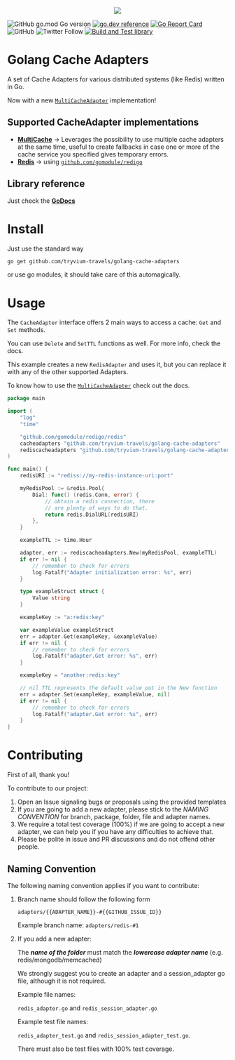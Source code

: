 <p align="center"><img src="https://res.cloudinary.com/tryvium/image/upload/v1551645701/company/logo-circle.png"/></p>

![GitHub go.mod Go version](https://img.shields.io/github/go-mod/go-version/tryvium-travels/golang-cache-adapters?style=flat-square)
[![go.dev reference](https://img.shields.io/badge/go.dev-reference-007d9c?logo=go&logoColor=white&style=flat-square)](https://pkg.go.dev/github.com/tryvium-travels/golang-cache-adapters)
[![Go Report Card](https://goreportcard.com/badge/github.com/saniales/golang-crypto-trading-bot?style=flat-square)](https://goreportcard.com/report/github.com/tryvium-travels/golang-cache-adapters)
![GitHub](https://img.shields.io/github/license/tryvium-travels/golang-cache-adapters?style=flat-square)
![Twitter Follow](https://img.shields.io/twitter/follow/tryviumtravels?style=social)
[![Build and Test library](https://github.com/tryvium-travels/golang-cache-adapters/actions/workflows/test-library.yml/badge.svg?style=flat-square)](https://github.com/tryvium-travels/golang-cache-adapters/actions/workflows/test-library.yml)

# Golang Cache Adapters
A set of Cache Adapters for various distributed systems (like Redis) written in Go.

Now with a new [`MultiCacheAdapter`](/multicache) implementation!

## Supported CacheAdapter implementations

- [**MultiCache**](/multicache) -> Leverages the possibility to use multiple cache adapters at the same time, useful to create fallbacks in case one or more of the cache service you specified gives temporary errors.
- [**Redis**](/redis) -> using [`github.com/gomodule/redigo`](github.com/gomodule/redigo)

## Library reference

Just check the [**GoDocs**](https://pkg.go.dev/github.com/tryvium-travels/golang-cache-adapters)

# Install

Just use the standard way

``` bash
go get github.com/tryvium-travels/golang-cache-adapters
```

or use go modules, it should take care of this automagically.

# Usage

The `CacheAdapter` interface offers 2 main ways to access a cache: `Get` and `Set` methods.

You can use `Delete` and `SetTTL` functions as well. For more info, check the docs.

This example creates a new `RedisAdapter` and uses it, but you can replace it with any of the other
supported Adapters.

To know how to use the [`MultiCacheAdapter`](/multicache) check out the docs.

``` go
package main

import (
	"log"
	"time"

	"github.com/gomodule/redigo/redis"
	cacheadapters "github.com/tryvium-travels/golang-cache-adapters"
	rediscacheadapters "github.com/tryvium-travels/golang-cache-adapters/redis"
)

func main() {
	redisURI := "rediss://my-redis-instance-uri:port"

	myRedisPool := &redis.Pool{
		Dial: func() (redis.Conn, error) {
			// obtain a redis connection, there
			// are plenty of ways to do that.
			return redis.DialURL(redisURI)
		},
	}

	exampleTTL := time.Hour

	adapter, err := rediscacheadapters.New(myRedisPool, exampleTTL)
	if err != nil {
		// remember to check for errors
		log.Fatalf("Adapter initialization error: %s", err)
	}

	type exampleStruct struct {
		Value string
	}

	exampleKey := "a:redis:key"

	var exampleValue exampleStruct
	err = adapter.Get(exampleKey, &exampleValue)
	if err != nil {
		// remember to check for errors
		log.Fatalf("adapter.Get error: %s", err)
	}

	exampleKey = "another:redis:key"

	// nil TTL represents the default value put in the New function
	err = adapter.Set(exampleKey, exampleValue, nil)
	if err != nil {
		// remember to check for errors
		log.Fatalf("adapter.Get error: %s", err)
	}
}
```

# Contributing

First of all, thank you!

To contribute to our project:

1. Open an Issue signaling bugs or proposals using the provided templates
2. If you are going to add a new adapter, please stick to the *NAMING CONVENTION* for branch, package, folder, file and adapter names.
3. We require a total test coverage (100%) if we are going to accept a new adapter, we can help you if you have any difficulties to achieve that.
4. Please be polite in issue and PR discussions and do not offend other people.

## Naming Convention

The following naming convention applies if you want to contribute:

1. Branch name should follow the following form

   `adapters/{{ADAPTER_NAME}}-#{{GITHUB_ISSUE_ID}}`
   
   Example branch name: `adapters/redis-#1`
2. If you add a new adapter: 
   
   The ***name of the folder*** must match the ***lowercase adapter name*** (e.g. redis/mongodb/memcached)

   We strongly suggest you to create an adapter and a session_adapter go file, although it is not required.

   Example file names:
   
   `redis_adapter.go` and `redis_session_adapter.go`
   
   Example test file names:
   
   `redis_adapter_test.go` and `redis_session_adapter_test.go`.

   There must also be test files with 100% test coverage.